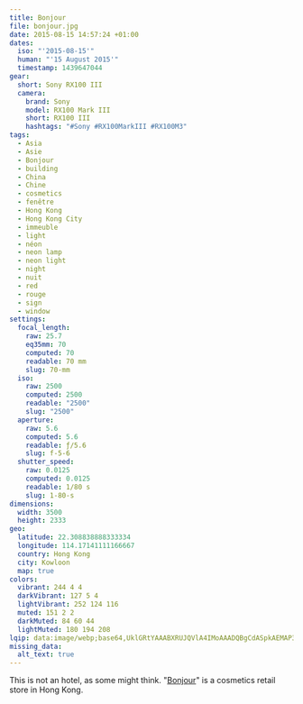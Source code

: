 ```yaml
---
title: Bonjour
file: bonjour.jpg
date: 2015-08-15 14:57:24 +01:00
dates:
  iso: "'2015-08-15'"
  human: "'15 August 2015'"
  timestamp: 1439647044
gear:
  short: Sony RX100 III
  camera:
    brand: Sony
    model: RX100 Mark III
    short: RX100 III
    hashtags: "#Sony #RX100MarkIII #RX100M3"
tags:
  - Asia
  - Asie
  - Bonjour
  - building
  - China
  - Chine
  - cosmetics
  - fenêtre
  - Hong Kong
  - Hong Kong City
  - immeuble
  - light
  - néon
  - neon lamp
  - neon light
  - night
  - nuit
  - red
  - rouge
  - sign
  - window
settings:
  focal_length:
    raw: 25.7
    eq35mm: 70
    computed: 70
    readable: 70 mm
    slug: 70-mm
  iso:
    raw: 2500
    computed: 2500
    readable: "2500"
    slug: "2500"
  aperture:
    raw: 5.6
    computed: 5.6
    readable: ƒ/5.6
    slug: f-5-6
  shutter_speed:
    raw: 0.0125
    computed: 0.0125
    readable: 1/80 s
    slug: 1-80-s
dimensions:
  width: 3500
  height: 2333
geo:
  latitude: 22.308838888333334
  longitude: 114.17141111166667
  country: Hong Kong
  city: Kowloon
  map: true
colors:
  vibrant: 244 4 4
  darkVibrant: 127 5 4
  lightVibrant: 252 124 116
  muted: 151 2 2
  darkMuted: 84 60 44
  lightMuted: 180 194 208
lqip: data:image/webp;base64,UklGRtYAAABXRUJQVlA4IMoAAADQBgCdASpkAEMAP3G40GG0rzUoI6nSoC4JQBpGhIxS0T0opDcWpGavgQCznDWTkcjhq3VUAS72DLofQVGGQIAA/u7P/AYWx5y/UeU2CchPMQMmetgPNmNGIV56zZ8exkuXIgVsb6cXujGX/HEydEz9CKob+8+dvncJNIHKpquSwyZCTP8HkN6+GiHwXrTGkaOP+sMDRMk6aPun8Vsp4847ELCHWFU5iIiFsgqQXc2SeFPsidOSEgA4r493REQjBavqjgA/0o+TYAAA
missing_data:
  alt_text: true
---
```


This is not an hotel, as some might think. "<a href="http://www.bonjourhk.com/en/main.aspx">Bonjour</a>" is a cosmetics retail store in Hong Kong.
